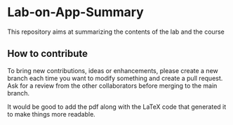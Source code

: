 # Lab-on-App-Summary
This repository aims at summarizing the contents of the lab and the course

## How to contribute
To bring new contributions, ideas or enhancements, please create a new branch each time you want to modify something and create a pull request. Ask for a review from the other collaborators before merging to the main branch.

It would be good to add the pdf along with the LaTeX code that generated it to make things more readable. 

